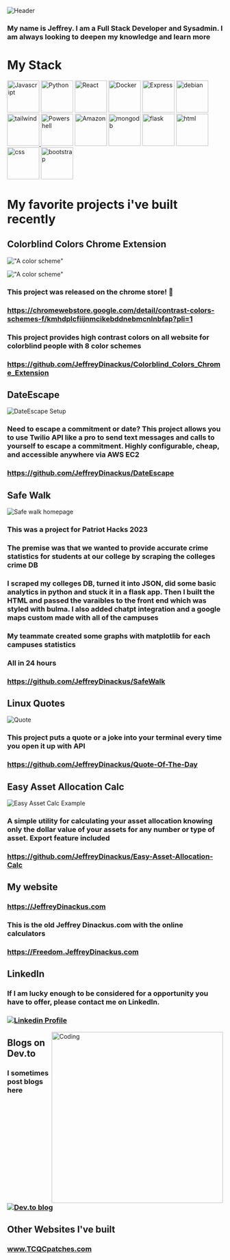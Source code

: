 ![Header](./github-header-image.png)

### My name is Jeffrey. I am a Full Stack Developer and Sysadmin. I am always looking to deepen my knowledge and learn more

# My Stack

<span style="display: inline-block;"><a href="https://developer.mozilla.org/en-US/docs/Web/JavaScript" ><img src="./javascript.svg" alt="Javascript" height="75" width="75" /></a>
<a href="https://www.python.org/" ><img src="./python.svg" alt="Python" height="75" width="75" /></a>
<a href="https://react.dev/" ><img src="./react.svg" alt="React" height="75" width="75" /></a>
<a href="https://www.docker.com/" ><img src="./docker.svg" alt="Docker" height="75" width="75" /></a>
<a href="https://expressjs.com/" ><img src="./expressjs-icon.svg" alt="Express" height="75" width="75" /></a>
<a href="https://www.debian.org/" ><img src="./openlogo.svg" alt="debian" height="75" width="75" /></a>
<a href="https://tailwindcss.com/"><img src="./tailwind.svg" alt="tailwind" width="75" height="75" /> </a>
<a href="https://learn.microsoft.com/en-us/powershell/" ><img src="./Powershell.svg" alt="Powershell" height="75" width="75" /></a>
<a href="https://docs.aws.amazon.com/" ><img src="./amazon.svg" alt="Amazon" height="75" width="75" /></a>
<a href="https://www.mongodb.com/" ><img src="./mongodb.svg" alt="mongodb" height="75" width="75" /></a>
<a href="https://flask.palletsprojects.com/en/3.0.x/" ><img src="./flask-icon.svg" alt="flask" height="75" width="75" /></a>
<a href="https://www.w3schools.com/html/" ><img src="./html.svg" alt="html" height="75" width="75" /></a>
<a href="https://www.w3schools.com/css/" ><img src="./css.svg" alt="css" height="75" width="75" /></a>
<a href="https://getbootstrap.com/"><img src="./Bootstrap_logo.svg.png" alt="bootstrap" width="75" height="75" /> </a></span>

<!--<span style="display: inline-block;"><img alt="Javascript Static Badge" src="https://img.shields.io/badge/JavaScript-blue">&nbsp;<img alt="Python Static Badge" src="https://img.shields.io/badge/Python-darkgreen">
<img alt="Flask Static Badge" src="https://img.shields.io/badge/Flask-limegreen">
<img alt="Powershell Static Badge" src="https://img.shields.io/badge/Powershell-black">
<img alt="Heroku Static Badge" src="https://img.shields.io/badge/Heroku-430098">
<img alt="AWS Static Badge" src="https://img.shields.io/badge/AWS-yellow">
<img alt="Bash Static Badge" src="https://img.shields.io/badge/Bash-white">
<img alt="React Static Badge" src="https://img.shields.io/badge/React-teal">
<img alt="BulmaCSS Static Badge" src="https://img.shields.io/badge/Bulma-00D1B2">
<img alt="Twilio Static Badge" src="https://img.shields.io/badge/Twilio-990000">
<img alt="HTML Static Badge" src="https://img.shields.io/badge/HTML5+Bootstrap5+CSS3-6610F2">
<img alt="Debian Static Badge" src="https://img.shields.io/badge/Debian-purple">
<img alt="Google Fonts Static Badge" src="https://img.shields.io/badge/Google Fonts-red">
<img alt="Google Cloud Static Badge" src="https://img.shields.io/badge/Google Cloud-0F9D58">
<img alt="Express Static Badge" src="https://img.shields.io/badge/Express-16558F">
<img alt="MySQL Static Badge" src="https://img.shields.io/badge/MySQL-00758F">
<img alt="VSCode Static Badge" src="https://img.shields.io/badge/VSCode-lightblue">
<img alt="Emmett Static Badge" src="https://img.shields.io/badge/Emmett-03c04a"></span>-->

# My favorite projects i've built recently

## Colorblind Colors Chrome Extension

!["A color scheme"](./store5final.png)

!["A color scheme"](./store3final.png)

### This project was released on the chrome store! 🎉

### <https://chromewebstore.google.com/detail/contrast-colors-schemes-f/kmhdplcfiijnmcikebddnebmcnlnbfap?pli=1>

### This project provides high contrast colors on all website for colorblind people with 8 color schemes

### <https://github.com/JeffreyDinackus/Colorblind_Colors_Chrome_Extension>

## DateEscape

![DateEscape Setup](./dateescape.png)

### Need to escape a commitment or date? This project allows you to use Twilio API like a pro to send text messages and calls to yourself to escape a commitment. Highly configurable, cheap, and accessible anywhere via AWS EC2

### <https://github.com/JeffreyDinackus/DateEscape>

## Safe Walk

![Safe walk homepage](./safewalk.png)

### This was a project for Patriot Hacks 2023

### The premise was that we wanted to provide accurate crime statistics for students at our college by scraping the colleges crime DB

### I scraped my colleges DB, turned it into JSON, did some basic analytics in python and stuck it in a flask app. Then I built the HTML and passed the varaibles to the front end which was styled with bulma. I also added chatpt integration and a google maps custom made with all of the campuses

### My teammate created some graphs with matplotlib for each campuses statistics

### All in 24 hours

### <https://github.com/JeffreyDinackus/SafeWalk>

## Linux Quotes

![Quote](./linux.png)

### This project puts a quote or a joke into your terminal every time you open it up with API

### <https://github.com/JeffreyDinackus/Quote-Of-The-Day>

## Easy Asset Allocation Calc

![Easy Asset Calc Example](./easyAsset.png)

### A simple utility for calculating your asset allocation knowing only the dollar value of your assets for any number or type of asset. Export feature included

### <https://github.com/JeffreyDinackus/Easy-Asset-Allocation-Calc>

## My website

### <p>https://JeffreyDinackus.com</p>

### <p>This is the old Jeffrey Dinackus.com with the online calculators</p>

### <p>https://Freedom.JeffreyDinackus.com</p>

## LinkedIn

### <p>If I am lucky enough to be considered for a opportunity you have to offer, please contact me on LinkedIn.</p>

### <a href="https://www.linkedin.com/in/jeffdinackus/">![Linkedin Profile](https://img.shields.io/badge/linkedin-%230077B5.svg?style=for-the-badge&logo=linkedin&logoColor=white)</a>

  <img align="right" alt="Coding" width="400" src="./gif2.gif">

## Blogs on Dev.to

### I sometimes post blogs here

### <a href="https://dev.to/jeffreydinackus">![Dev.to blog](https://img.shields.io/badge/dev.to-0A0A0A?style=for-the-badge&logo=dev.to&logoColor=white)</a>

## Other Websites I've built

### <p>www.TCQCpatches.com</p>

<!--
**JeffreyDinackus/JeffreyDinackus** is a ✨ _special_ ✨ repository because its `README.md` (this file) appears on your GitHub profile.

Here are some ideas to get you started:

- 🔭 I’m currently working on ...
- 🌱 I’m currently learning ...
- 👯 I’m looking to collaborate on ...
- 🤔 I’m looking for help with ...
- 💬 Ask me about ...
- 📫 How to reach me: ...
- 😄 Pronouns: ...
- ⚡ Fun fact: ...
-->

